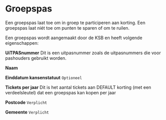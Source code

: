 ---
---

# Groepspas

Een groepspas laat toe om in groep te participeren aan korting. Een groepspas laat niét toe om punten te sparen of om te ruilen.

Een groepspas wordt aangemaakt door de KSB en heeft volgende eigenschappen:

**UiTPASnummer**
Dit is een uitpasnummer zoals de uitpasnummers die voor pashouders gebruikt worden.

**Naam**

**Einddatum kansenstatuut** ```Optioneel```

**Tickets per jaar**
Dit is het aantal tickets aan DEFAULT korting (met een verdeelsleutel) dat een groepspas kan kopen per jaar

**Postcode** ```Verplicht```

**Gemeente** ```Verplicht```
